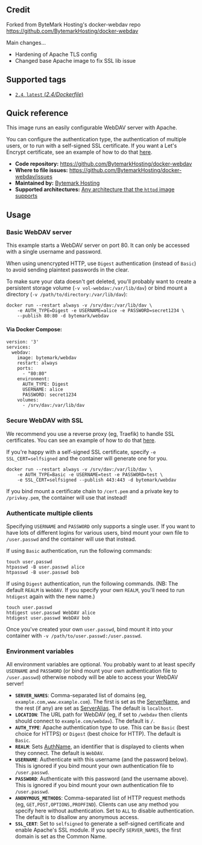## Credit

Forked from ByteMark Hosting's docker-webdav repo https://github.com/BytemarkHosting/docker-webdav

Main changes...

* Hardening of Apache TLS config
* Changed base Apache image to fix SSL lib issue

## Supported tags

* [`2.4`, `latest` (*2.4/Dockerfile*)](https://github.com/BytemarkHosting/docker-webdav/blob/master/2.4/Dockerfile)

## Quick reference

This image runs an easily configurable WebDAV server with Apache.

You can configure the authentication type, the authentication of multiple users, or to run with a self-signed SSL certificate. If you want a Let's Encrypt certificate, see an example of how to do that [here](https://github.com/BytemarkHosting/configs-webdav-docker).

* **Code repository:**
  https://github.com/BytemarkHosting/docker-webdav
* **Where to file issues:**
  https://github.com/BytemarkHosting/docker-webdav/issues
* **Maintained by:**
  [Bytemark Hosting](https://www.bytemark.co.uk)
* **Supported architectures:**
  [Any architecture that the `httpd` image supports](https://hub.docker.com/_/httpd/)

## Usage

### Basic WebDAV server

This example starts a WebDAV server on port 80. It can only be accessed with a single username and password.

When using unencrypted HTTP, use `Digest` authentication (instead of `Basic`) to avoid sending plaintext passwords in the clear.

To make sure your data doesn't get deleted, you'll probably want to create a persistent storage volume (`-v vol-webdav:/var/lib/dav`) or bind mount a directory (`-v /path/to/directory:/var/lib/dav`):

```
docker run --restart always -v /srv/dav:/var/lib/dav \
    -e AUTH_TYPE=Digest -e USERNAME=alice -e PASSWORD=secret1234 \
    --publish 80:80 -d bytemark/webdav

```

#### Via Docker Compose:

```
version: '3'
services:
  webdav:
    image: bytemark/webdav
    restart: always
    ports:
      - "80:80"
    environment:
      AUTH_TYPE: Digest
      USERNAME: alice
      PASSWORD: secret1234
    volumes:
      - /srv/dav:/var/lib/dav

```
### Secure WebDAV with SSL

We recommend you use a reverse proxy (eg, Traefik) to handle SSL certificates. You can see an example of how to do that [here](https://github.com/BytemarkHosting/configs-webdav-docker).

If you're happy with a self-signed SSL certificate, specify `-e SSL_CERT=selfsigned` and the container will generate one for you.

```
docker run --restart always -v /srv/dav:/var/lib/dav \
    -e AUTH_TYPE=Basic -e USERNAME=test -e PASSWORD=test \
    -e SSL_CERT=selfsigned --publish 443:443 -d bytemark/webdav

```

If you bind mount a certificate chain to `/cert.pem` and a private key to `/privkey.pem`, the container will use that instead!

### Authenticate multiple clients

Specifying `USERNAME` and `PASSWORD` only supports a single user. If you want to have lots of different logins for various users, bind mount your own file to `/user.passwd` and the container will use that instead.

If using `Basic` authentication, run the following commands:

```
touch user.passwd
htpasswd -B user.passwd alice
htpasswd -B user.passwd bob

```

If using `Digest` authentication, run the following commands. (NB: The default `REALM` is `WebDAV`. If you specify your own `REALM`, you'll need to run `htdigest` again with the new name.)


```
touch user.passwd
htdigest user.passwd WebDAV alice
htdigest user.passwd WebDAV bob

```

Once you've created your own `user.passwd`, bind mount it into your container with `-v /path/to/user.passwd:/user.passwd`.

### Environment variables

All environment variables are optional. You probably want to at least specify `USERNAME` and `PASSWORD` (or bind mount your own authentication file to `/user.passwd`) otherwise nobody will be able to access your WebDAV server!

* **`SERVER_NAMES`**: Comma-separated list of domains (eg, `example.com,www.example.com`). The first is set as the [ServerName](https://httpd.apache.org/docs/current/mod/core.html#servername), and the rest (if any) are set as [ServerAlias](https://httpd.apache.org/docs/current/mod/core.html#serveralias). The default is `localhost`.
* **`LOCATION`**: The URL path for WebDAV (eg, if set to `/webdav` then clients should connect to `example.com/webdav`). The default is `/`.
* **`AUTH_TYPE`**: Apache authentication type to use. This can be `Basic` (best choice for HTTPS) or `Digest` (best choice for HTTP). The default is `Basic`.
* **`REALM`**: Sets [AuthName](https://httpd.apache.org/docs/current/mod/mod_authn_core.html#authname), an identifier that is displayed to clients when they connect. The default is `WebDAV`.
* **`USERNAME`**: Authenticate with this username (and the password below). This is ignored if you bind mount your own authentication file to `/user.passwd`.
* **`PASSWORD`**: Authenticate with this password (and the username above). This is ignored if you bind mount your own authentication file to `/user.passwd`.
* **`ANONYMOUS_METHODS`**: Comma-separated list of HTTP request methods (eg, `GET,POST,OPTIONS,PROPFIND`). Clients can use any method you specify here without authentication. Set to `ALL` to disable authentication. The default is to disallow any anonymous access.
* **`SSL_CERT`**: Set to `selfsigned` to generate a self-signed certificate and enable Apache's SSL module. If you specify `SERVER_NAMES`, the first domain is set as the Common Name.

